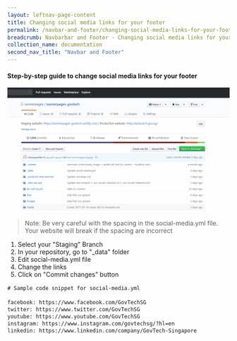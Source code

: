 ```yaml
---
layout: leftnav-page-content
title: Changing social media links for your footer
permalink: /navbar-and-footer/changing-social-media-links-for-your-footer/
breadcrumb: Navbarbar and Footer - Changing social media links for your footer
collection_name: documentation
second_nav_title: "Navbar and Footer"
---
```

#### **Step-by-step guide to change social media links for your footer**
![Changing social media links for your footer](/images/resources/changing-social-media-links-for-your-footer.gif)
> Note: Be very careful with the spacing in the social-media.yml file. Your website will break if the spacing are incorrect

1. Select your "Staging" Branch
2. In your repository, go to "_data" folder
3. Edit social-media.yml file
4. Change the links
5. Click on "Commit changes" button

```
# Sample code snippet for social-media.yml

facebook: https://www.facebook.com/GovTechSG
twitter: https://www.twitter.com/GovTechSG
youtube: https://www.youtube.com/GovTechSG
instagram: https://www.instagram.com/govtechsg/?hl=en
linkedin: https://www.linkedin.com/company/GovTech-Singapore

```

